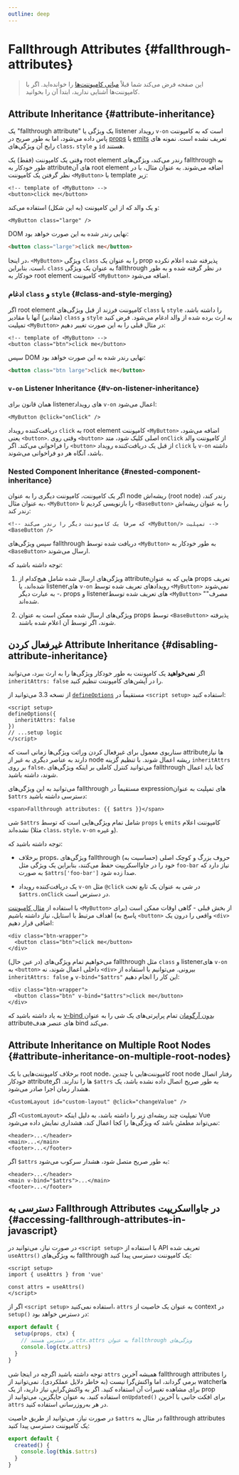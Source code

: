 ```yaml
---
outline: deep
---
```


# Fallthrough Attributes {#fallthrough-attributes}

> این صفحه فرض می‌کند شما قبلاً [مبانی کامپوننت‌ها](/guide/essentials/component-basics) را خوانده‌اید. اگر با کامپوننت‌ها آشنایی ندارید، ابتدا آن را بخوانید.

## Attribute Inheritance {#attribute-inheritance}

یک "fallthrough attribute" یک ویژگی یا listener رویداد `v-on` است که به کامپوننت پاس داده می‌شود، اما به طور صریح در [props](./props) یا [emits](./events#declaring-emitted-events)  تعریف نشده است. نمونه های رایج آن ویژگی‌های `class`، `style` و `id` هستند.

وقتی یک کامپوننت (فقط) یک root element رندر می‌کند، ویژگی‌های fallthrough به طور خودکار به attributeهای آن root element اضافه می‌شوند. به عنوان مثال، با در نظر گرفتن یک کامپوننت `<MyButton>` با template زیر:

```vue-html
<!-- template of <MyButton> -->
<button>click me</button>
```

و یک والد که از این کامپوننت (به این شکل) استفاده می‌کند:

```vue-html
<MyButton class="large" />
```

DOM نهایی رندر شده به این صورت خواهد بود:

```html
<button class="large">click me</button>
```

در اینجا، `<MyButton>`  ویژگی `class` را به عنوان یک prop پذیرفته شده اعلام نکرده است. بنابراین، `class` به عنوان یک ویژگی fallthrough در نظر گرفته شده و به طور خودکار به root element کامپوننت `<MyButton>` اضافه می‌شود.

### ادغام `class` و `style` {#class-and-style-merging}

اگر root element کامپوننت فرزند از قبل ویژگی‌های `class` یا `style` را داشته باشد، (مقادیر) آنها با مقادیر `class` و `style` به ارث برده شده از والد ادغام می‌شود. فرض کنید تمپلیت `<MyButton>` در مثال قبلی را به این صورت تغییر دهیم:

```vue-html
<!-- template of <MyButton> -->
<button class="btn">click me</button>
```

سپس DOM نهایی رندر شده به این صورت خواهد بود:

```html
<button class="btn large">click me</button>
```

### `v-on` Listener Inheritance {#v-on-listener-inheritance}

همان قانون برای listenerهای رویداد `v-on` اعمال می‌شود:

```vue-html
<MyButton @click="onClick" />
```

دریافت‌کننده رویداد `click` به root element کامپوننت `<MyButton>` اضافه می‌شود، یعنی `<button>`. وقتی روی `<button>` اصلی کلیک شود، متد `onClick` از کامپوننت والد را فراخوانی می‌کند. اگر `<button>` از قبل یک دریافت‌کننده رویداد `click` با `v-on` داشته باشد، آنگاه هر دو فراخوانی می‌شوند.

### Nested Component Inheritance {#nested-component-inheritance}

اگر یک کامپوننت، کامپوننت دیگری را به عنوان node ریشه‌اش (root node) رندر کند، به عنوان مثال،  `<MyButton>` را بازنویسی کردیم تا `<BaseButton>` را به عنوان ریشه‌اش رندر کند:

```vue-html
<!-- که صرفاً یک کامپوننت دیگر را رندر می‌کند <MyButton/> تمپلیت -->
<BaseButton />
```

سپس ویژگی‌های fallthrough دریافت شده توسط `<MyButton>` به طور خودکار به `<BaseButton>` ارسال می‌شوند.

توجه داشته باشید که:

1. ویژگی‌های ارسال شده شامل هیچ‌کدام از attributeهایی که به عنوان props تعریف شده‌اند، یا listenerهای `v-on` رویدادهای تعریف شده توسط `<MyButton>` نمی‌شوند - به عبارت دیگر، props و listenerهای تعریف شده توسط `<MyButton>` "مصرف" شده‌اند.

2. ویژگی‌های ارسال شده ممکن است به عنوان props توسط `<BaseButton>` پذیرفته شوند، اگر توسط آن اعلام شده باشند.

## غیرفعال کردن Attribute Inheritance {#disabling-attribute-inheritance}

اگر **نمی‌خواهید** یک کامپوننت به طور خودکار ویژگی‌ها را به ارث ببرد، می‌توانید `inheritAttrs: false` را در آپشن‌های کامپوننت تنظیم کنید.

<div class="composition-api">

از نسخه 3.3 می‌توانید از [`defineOptions`](/api/sfc-script-setup#defineoptions) مستقیماً در `<script setup>` استفاده کنید:

```vue
<script setup>
defineOptions({
  inheritAttrs: false
})
// ...setup logic
</script>
```

</div>

سناریوی معمول برای غیرفعال کردن وراثت ویژگی‌ها زمانی است که attributeها نیاز دارند به عناصر دیگری به غیر از node ریشه اعمال شوند. با تنظیم گزینه `inheritAttrs` بر روی `false`، می‌توانید کنترل کاملی بر اینکه ویژگی‌های fallthrough کجا باید اعمال شوند، داشته باشید.

می‌توانید به این ویژگی‌های fallthrough مستقیماً در  expression‌های تمپلیت به عنوان `‎$attrs` دسترسی داشته باشید:

```vue-html
<span>Fallthrough attributes: {{ $attrs }}</span>
```

شی `‎$attrs` شامل تمام ویژگی‌هایی است که توسط `props` یا `emits` کامپوننت اعلام نشده‌اند (مثلا `class`، `style`، `v-on` و غیره).

توجه داشته باشید که:

- برخلاف props، ویژگی‌های fallthrough (حساسیت به) حروف بزرگ و کوچک اصلی خود را در جاوااسکریپت حفظ می‌کنند، بنابراین یک ویژگی مثل `foo-bar` نیاز دارد که به صورت `‎$attrs['foo-bar']` صدا زده شود.

- یک دریافت‌کننده رویداد `v-on` مثل `‎@click` در شی به عنوان یک تابع تحت `‎$attrs.onClick` در دسترس است.

با استفاده از [مثال کامپوننت](#attribute-inheritance) `<MyButton>` از بخش قبلی - گاهی اوقات ممکن است (برای پاسخ به) اهداف مرتبط با استایل، نیاز داشته باشیم `<button>` واقعی را درون یک `<div>` اضافی قرار دهیم:

```vue-html
<div class="btn-wrapper">
  <button class="btn">click me</button>
</div>
```

(در عین حال) می‌خواهیم تمام ویژگی‌های fallthrough مثل `class` و listenerهای `v-on` به `<button>` داخلی اعمال شوند، نه `<div>` بیرونی. می‌توانیم با استفاده از `inheritAttrs: false` و `v-bind="$attrs"‎` این کار را انجام دهیم:

```vue-html{2}
<div class="btn-wrapper">
  <button class="btn" v-bind="$attrs">click me</button>
</div>
```

به یاد داشته باشید که [v-bind بدون آرگومان](/guide/essentials/template-syntax#dynamically-binding-multiple-attributes) تمام پراپرتی‌های یک شی را به عنوان attributeهای عنصر هدف bind می‌کند.

## Attribute Inheritance on Multiple Root Nodes {#attribute-inheritance-on-multiple-root-nodes}

برخلاف کامپوننت‌هایی با یک root node، کامپوننت‌هایی با چندین root node رفتار اتصال خودکار attributeها را ندارند. اگر `‎$attrs` به طور صریح اتصال داده نشده باشد، یک هشدار زمان اجرا صادر می‌شود.

```vue-html
<CustomLayout id="custom-layout" @click="changeValue" />
```

اگر `<CustomLayout>` تمپلیت چند ریشه‌ای زیر را داشته باشد، به دلیل اینکه Vue نمی‌تواند مطمئن باشد که ویژگی‌ها را کجا اعمال کند، هشداری نمایش داده می‌شود:

```vue-html
<header>...</header>
<main>...</main>
<footer>...</footer>
```

اگر `‎$attrs` به طور صریح متصل شود، هشدار سرکوب می‌شود:

```vue-html{2}
<header>...</header>
<main v-bind="$attrs">...</main>
<footer>...</footer>
```

## دسترسی به Fallthrough Attributes در جاوااسکریپت {#accessing-fallthrough-attributes-in-javascript}

<div class="composition-api">

در صورت نیاز، می‌توانید در `<script setup>` با استفاده از API تعریف شده `useAttrs()‎` به ویژگی‌های fallthrough یک کامپوننت دسترسی پیدا کنید:

```vue
<script setup>
import { useAttrs } from 'vue'

const attrs = useAttrs()
</script>
```

اگر از `<script setup>` استفاده نمی‌کنید، `attrs` به عنوان یک خاصیت از context در `setup()‎` در دسترس خواهد بود:

```js
export default {
  setup(props, ctx) {
    // در دسترس هستند ctx.attrs به عنوان fallthrough ویژگی‌های
    console.log(ctx.attrs)
  }
}
```

توجه داشته باشید اگرچه در اینجا شی `attrs` همیشه آخرین fallthrough attributes را برمی گرداند، اما واکنش‌گرا نیست (به خاطر دلایل عملکردی). نمی‌توانید از watcherها برای مشاهده تغییرات آن استفاده کنید. اگر به واکنش‌گرایی نیاز دارید، از یک prop استفاده کنید. به عنوان جایگزین، می‌توانید از `onUpdated()‎` برای افکت جانبی با آخرین `attrs` در هر به‌روزرسانی استفاده کنید.

</div>

<div class="options-api">

در صورت نیاز، می‌توانید از طریق خاصیت `‎$attrs` در مثال به fallthrough attributes یک کامپوننت دسترسی پیدا کنید:

```js
export default {
  created() {
    console.log(this.$attrs)
  }
}
```

</div>
